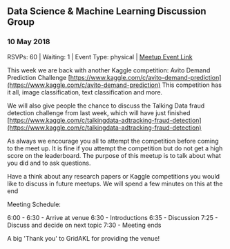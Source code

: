 ## Data Science & Machine Learning Discussion Group
### 10 May 2018
RSVPs: 60 | Waiting: 1 | Event Type: physical | [Meetup Event Link](https://www.meetup.com/Data-Science-Discussion-Auckland/events/246203265)

This week we are back with another Kaggle competition: Avito Demand Prediction Challenge [https://www.kaggle.com/c/avito-demand-prediction](https://www.kaggle.com/c/avito-demand-prediction) This competition has it all, image classification, text classification and more.

We will also give people the chance to discuss the Talking Data fraud detection challenge from last week, which will have just finished [https://www.kaggle.com/c/talkingdata-adtracking-fraud-detection](https://www.kaggle.com/c/talkingdata-adtracking-fraud-detection)

As always we encourage you all to attempt the competition before coming to the meet up. It is fine if you attempt the competition but do not get a high score on the leaderboard. The purpose of this meetup is to talk about what you did and to ask questions.

Have a think about any research papers or Kaggle competitions you would like to discuss in future meetups. We will spend a few minutes on this at the end

Meeting Schedule:

6:00 - 6:30 - Arrive at venue
6:30 - Introductions
6:35 - Discussion
7:25 - Discuss and decide on next topic
7:30 - Meeting ends

A big 'Thank you' to GridAKL for providing the venue!
